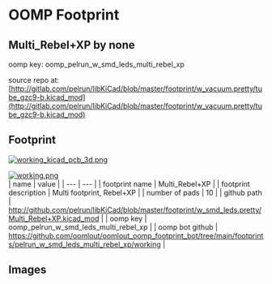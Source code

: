 # OOMP Footprint  
## Multi_Rebel+XP  by none  
  
oomp key: oomp_pelrun_w_smd_leds_multi_rebel_xp  
  
source repo at: [http://gitlab.com/pelrun/libKiCad/blob/master/footprint/w_vacuum.pretty/tube_gzc9-b.kicad_mod](http://gitlab.com/pelrun/libKiCad/blob/master/footprint/w_vacuum.pretty/tube_gzc9-b.kicad_mod)  
## Footprint  
  
[![working_kicad_pcb_3d.png](working_kicad_pcb_3d_600.png)](working_kicad_pcb_3d.png)  
  
[![working.png](working_600.png)](working.png)  
| name | value | 
| --- | --- | 
| footprint name | Multi_Rebel+XP | 
| footprint description | Multi footprint, Rebel+XP | 
| number of pads | 10 | 
| github path | http://github.com/pelrun/libKiCad/blob/master/footprint/w_smd_leds.pretty/Multi_Rebel+XP.kicad_mod | 
| oomp key | oomp_pelrun_w_smd_leds_multi_rebel_xp | 
| oomp bot github | https://github.com/oomlout/oomlout_oomp_footprint_bot/tree/main/footprints/pelrun_w_smd_leds_multi_rebel_xp/working | 
## Images  
